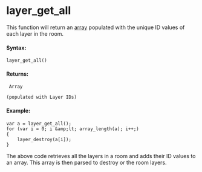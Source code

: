 # layer_get_all

This function will return an
[array](../../../../GML_Overview/Arrays) populated with the unique
ID values of each layer in the room.

#### Syntax:

``` gml
layer_get_all()
```

#### Returns:

``` gml
 Array

(populated with Layer IDs)
```

#### Example:

``` gml
var a = layer_get_all();
for (var i = 0; i &amp;lt; array_length(a); i++;)
{
    layer_destroy(a[i]);
}
```

The above code retrieves all the layers in a room and adds their ID
values to an array. This array is then parsed to destroy or the room
layers.
